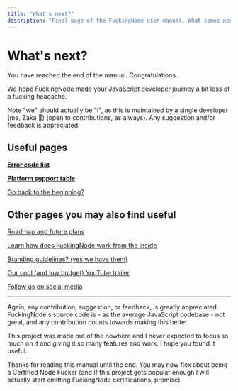 ```yaml
---
title: "What's next?"
description: "Final page of the FuckingNode user manual. What comes next?"
---
```


# What's next?

You have reached the end of the manual. Congratulations.

We hope FuckingNode made your JavaScript developer journey a bit less of a fucking headache.

Note "we" should actually be "I", as this is maintained by a single developer (me, Zaka 👋) (open to contributions, as always). Any suggestion and/or feedback is appreciated.

## Useful pages

[**Error code list**](../learn/errors.md)

[**Platform support table**](../learn/cross-runtime-support.md)

[Go back to the beginning?](../index.md)

## Other pages you may also find useful

[Roadmap and future plans](../about/roadmap.md)

[Learn how does FuckingNode work from the inside](../learn/index.md)

[Branding guidelines? (yes we have them)](../about/branding.md)

[Our cool (and low budget) YouTube trailer](https://youtube.com/watch?v=J675ZcYBrHM)

[Follow us on social media](../about/social.md)

<!-- [Support this project](../about/donate.md) -->

---

Again, any contribution, suggestion, or feedback, is greatly appreciated. FuckingNode's source code is - as the average JavaScript codebase - not great, and any contribution counts towards making this better.

This project was made out of the nowhere and I never expected to focus so much on it and giving it so many features and work. I hope you found it useful.

Thanks for reading this manual until the end. You may now flex about being a Certified Node Fucker (and if this project gets popular enough I will actually start emitting FuckingNode certifications, promise).
